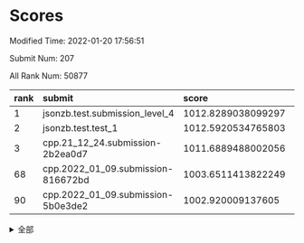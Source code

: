 # Scores

Modified Time: 2022-01-20 17:56:51

Submit Num: 207

All Rank Num: 50877

| rank |               submit               |       score        |       sigma        | pk_num |
| :--- | :--------------------------------- | :----------------- | :----------------- | :----- |
| 1    | jsonzb.test.submission_level_4     | 1012.8289038099297 | 0.7972702188989124 | 982    |
| 2    | jsonzb.test.test_1                 | 1012.5920534765803 | 0.7944439438507557 | 988    |
| 3    | cpp.21_12_24.submission-2b2ea0d7   | 1011.6889488002056 | 0.7655827121575589 | 982    |
| 68   | cpp.2022_01_09.submission-816672bd | 1003.6511413822249 | 0.7081999921018127 | 979    |
| 90   | cpp.2022_01_09.submission-5b0e3de2 | 1002.920009137605  | 0.7084779136632997 | 987    |


<details>
<summary>全部</summary>

| rank |                 submit                 |       score        |       sigma        | pk_num |
| :--- | :------------------------------------- | :----------------- | :----------------- | :----- |
| 1    | jsonzb.test.submission_level_4         | 1012.8289038099297 | 0.7972702188989124 | 982    |
| 2    | jsonzb.test.test_1                     | 1012.5920534765803 | 0.7944439438507557 | 988    |
| 3    | cpp.21_12_24.submission-2b2ea0d7       | 1011.6889488002056 | 0.7655827121575589 | 982    |
| 4    | gobigger.level_3.submission_level_3_19 | 1011.3368459297677 | 0.7556533952930933 | 989    |
| 5    | gobigger.level_3.submission_level_3_16 | 1011.2186869678816 | 0.774180288063069  | 988    |
| 6    | gobigger.level_3.submission_level_3_21 | 1011.137335715926  | 0.7375253554766207 | 982    |
| 7    | gobigger.level_3.submission_level_3_1  | 1010.9825408072093 | 0.7884358127754522 | 984    |
| 8    | gobigger.level_3.submission_level_3_47 | 1010.9602631192222 | 0.7597941529036156 | 981    |
| 9    | gobigger.level_3.submission_level_3_35 | 1010.8662322993573 | 0.8027417283501097 | 986    |
| 10   | gobigger.level_3.submission_level_3_49 | 1010.8356270352687 | 0.7619409990196928 | 983    |
| 11   | gobigger.level_3.submission_level_3_24 | 1010.8307235361608 | 0.7683877008449045 | 986    |
| 12   | gobigger.level_3.submission_level_3_41 | 1010.8049389494302 | 0.7763561234303056 | 986    |
| 13   | gobigger.level_3.submission_level_3_37 | 1010.781533502957  | 0.7639153734294697 | 979    |
| 14   | gobigger.level_3.submission_level_3_11 | 1010.7774994616925 | 0.7441794433467311 | 980    |
| 15   | gobigger.level_3.submission_level_3_29 | 1010.6550979895251 | 0.7500399721865936 | 987    |
| 16   | gobigger.level_3.submission_level_3_25 | 1010.6456363675425 | 0.7722714491061698 | 980    |
| 17   | gobigger.level_3.submission_level_3_13 | 1010.6185980884854 | 0.7721592664612701 | 986    |
| 18   | gobigger.level_3.submission_level_3_42 | 1010.5550125898543 | 0.7746856567956591 | 987    |
| 19   | gobigger.level_3.submission_level_3_38 | 1010.3500235387155 | 0.790871287088095  | 988    |
| 20   | gobigger.level_3.submission_level_3_0  | 1010.301469866249  | 0.7550608618651583 | 986    |
| 21   | gobigger.level_3.submission_level_3_33 | 1010.2290941230235 | 0.741308038747511  | 982    |
| 22   | gobigger.level_3.submission_level_3_30 | 1010.2125180619184 | 0.7651558539205768 | 981    |
| 23   | gobigger.level_3.submission_level_3_28 | 1010.1563387703077 | 0.7685974785549714 | 986    |
| 24   | gobigger.level_3.submission_level_3_45 | 1010.1441677238656 | 0.7768764088991539 | 984    |
| 25   | gobigger.level_3.submission_level_3_31 | 1010.0716964941593 | 0.7505834684440255 | 983    |
| 26   | gobigger.level_3.submission_level_3_36 | 1010.0432843423566 | 0.7701792761888063 | 983    |
| 27   | gobigger.level_3.submission_level_3_17 | 1010.0300119008596 | 0.7599926937407523 | 979    |
| 28   | gobigger.level_3.submission_level_3_10 | 1010.0030125320611 | 0.7474158393599968 | 981    |
| 29   | gobigger.level_3.submission_level_3_22 | 1009.9826623327384 | 0.7463121513244833 | 983    |
| 30   | gobigger.level_3.submission_level_3_20 | 1009.9547457114999 | 0.7600928113129151 | 983    |
| 31   | gobigger.level_3.submission_level_3_39 | 1009.9410642639089 | 0.7514748229870589 | 982    |
| 32   | gobigger.level_3.submission_level_3_34 | 1009.910326144913  | 0.7635457477781372 | 984    |
| 33   | gobigger.level_3.submission_level_3_7  | 1009.7716337222026 | 0.7595764737455638 | 985    |
| 34   | gobigger.level_3.submission_level_3_5  | 1009.6167702766983 | 0.7302490288584857 | 981    |
| 35   | gobigger.level_3.submission_level_3_40 | 1009.5725858473238 | 0.7579171588877327 | 983    |
| 36   | gobigger.level_3.submission_level_3_9  | 1009.5378382976887 | 0.7779480171727327 | 980    |
| 37   | gobigger.level_3.submission_level_3_26 | 1009.5162661845203 | 0.7657289046156187 | 983    |
| 38   | gobigger.level_3.submission_level_3_14 | 1009.4740079339426 | 0.7490220856081221 | 984    |
| 39   | gobigger.level_3.submission_level_3_3  | 1009.3535891903776 | 0.7524977835290334 | 984    |
| 40   | gobigger.level_3.submission_level_3_8  | 1009.3296310431922 | 0.7528786435703579 | 988    |
| 41   | gobigger.level_3.submission_level_3_15 | 1009.2976312270603 | 0.7533031779797075 | 982    |
| 42   | gobigger.level_3.submission_level_3_4  | 1009.2755869883475 | 0.7425491781150841 | 981    |
| 43   | gobigger.level_3.submission_level_3_6  | 1009.2532662261942 | 0.7492101800137878 | 984    |
| 44   | gobigger.level_3.submission_level_3_2  | 1009.2474475963415 | 0.7283520581843603 | 986    |
| 45   | gobigger.level_3.submission_level_3_48 | 1009.2165447123882 | 0.749321413590388  | 982    |
| 46   | gobigger.level_3.submission_level_3_23 | 1009.2010571341918 | 0.7438820504880909 | 981    |
| 47   | gobigger.level_3.submission_level_3_43 | 1008.7959658223429 | 0.7426404426116081 | 982    |
| 48   | gobigger.level_3.submission_level_3_27 | 1008.7858656135799 | 0.7640034630115665 | 982    |
| 49   | gobigger.level_3.submission_level_3_46 | 1008.6833936606124 | 0.7523074339020466 | 985    |
| 50   | gobigger.level_3.submission_level_3_32 | 1008.6368079724459 | 0.7402572369103818 | 983    |
| 51   | gobigger.level_3.submission_level_3_12 | 1008.5205648771783 | 0.7706282446222282 | 981    |
| 52   | gobigger.level_3.submission_level_3_18 | 1007.7961191003201 | 0.7287519701300613 | 982    |
| 53   | gobigger.level_3.submission_level_3_44 | 1007.4122500064782 | 0.7334663304512654 | 979    |
| 54   | gobigger.level_1.submission_level_1_23 | 1004.8503915052423 | 0.7282585234388427 | 984    |
| 55   | gobigger.level_1.submission_level_1_40 | 1004.659442309543  | 0.7134117226722799 | 983    |
| 56   | gobigger.level_1.submission_level_1_0  | 1004.496457522762  | 0.7267448019365383 | 980    |
| 57   | gobigger.level_1.submission_level_1_24 | 1004.4839737000704 | 0.7177712255313401 | 987    |
| 58   | gobigger.level_1.submission_level_1_12 | 1004.314242577172  | 0.7121994626394711 | 985    |
| 59   | gobigger.level_1.submission_level_1_35 | 1004.2534025098265 | 0.7181677177599933 | 992    |
| 60   | gobigger.level_1.submission_level_1_6  | 1004.1837677360693 | 0.7177734456941873 | 985    |
| 61   | gobigger.level_1.submission_level_1_4  | 1004.0635773101791 | 0.715065183452028  | 979    |
| 62   | gobigger.level_1.submission_level_1_8  | 1003.9574877493081 | 0.7169771886453348 | 986    |
| 63   | gobigger.level_1.submission_level_1_15 | 1003.9029842402163 | 0.715451969937845  | 981    |
| 64   | gobigger.level_1.submission_level_1_38 | 1003.8036086272452 | 0.7195717639773234 | 984    |
| 65   | gobigger.level_1.submission_level_1_26 | 1003.7488405525884 | 0.7163718791373098 | 984    |
| 66   | gobigger.level_1.submission_level_1_5  | 1003.7440771084983 | 0.7198835162927829 | 987    |
| 67   | gobigger.level_1.submission_level_1_3  | 1003.6990469358246 | 0.7078264096719972 | 981    |
| 68   | cpp.2022_01_09.submission-816672bd     | 1003.6511413822249 | 0.7081999921018127 | 979    |
| 69   | gobigger.level_1.submission_level_1_16 | 1003.6348993623615 | 0.7153715622845306 | 983    |
| 70   | gobigger.level_1.submission_level_1_7  | 1003.4788305016657 | 0.7076891004979069 | 982    |
| 71   | gobigger.level_1.submission_level_1_46 | 1003.4441253180465 | 0.7165527148165872 | 983    |
| 72   | gobigger.level_1.submission_level_1_34 | 1003.4233149759046 | 0.716708541068609  | 982    |
| 73   | gobigger.level_1.submission_level_1_29 | 1003.3900784853112 | 0.7121494384070248 | 986    |
| 74   | gobigger.level_1.submission_level_1_11 | 1003.3886687997239 | 0.7197574095041385 | 986    |
| 75   | gobigger.level_1.submission_level_1_33 | 1003.3432119514599 | 0.7059349369347611 | 982    |
| 76   | gobigger.level_1.submission_level_1_42 | 1003.3274911816202 | 0.7194990827573772 | 986    |
| 77   | gobigger.level_1.submission_level_1_13 | 1003.3224874568397 | 0.7213510998988901 | 984    |
| 78   | gobigger.level_1.submission_level_1_49 | 1003.3192094268557 | 0.709463486826118  | 982    |
| 79   | gobigger.level_1.submission_level_1_19 | 1003.3088955692202 | 0.7266156451104003 | 982    |
| 80   | gobigger.level_1.submission_level_1_44 | 1003.2898424495809 | 0.714452402661901  | 984    |
| 81   | gobigger.level_1.submission_level_1_10 | 1003.2318417604239 | 0.7136334218311259 | 981    |
| 82   | gobigger.level_1.submission_level_1_41 | 1003.2225052821781 | 0.7223166623032203 | 982    |
| 83   | gobigger.level_1.submission_level_1_30 | 1003.2082061460582 | 0.712620868067127  | 983    |
| 84   | gobigger.level_1.submission_level_1_17 | 1003.0998779411726 | 0.708529768203574  | 984    |
| 85   | gobigger.level_1.submission_level_1_28 | 1003.0817812335381 | 0.7119730465292959 | 980    |
| 86   | gobigger.level_1.submission_level_1_32 | 1003.0222642346196 | 0.711164772164054  | 982    |
| 87   | gobigger.level_1.submission_level_1_27 | 1002.9639162395654 | 0.7115836952469204 | 986    |
| 88   | gobigger.level_1.submission_level_1_36 | 1002.9491839331447 | 0.7287062026745789 | 982    |
| 89   | gobigger.level_1.submission_level_1_18 | 1002.9422859276169 | 0.7155507051614783 | 987    |
| 90   | cpp.2022_01_09.submission-5b0e3de2     | 1002.920009137605  | 0.7084779136632997 | 987    |
| 91   | gobigger.level_1.submission_level_1_25 | 1002.9132312773077 | 0.719262714603028  | 978    |
| 92   | gobigger.level_1.submission_level_1_2  | 1002.9127603206176 | 0.7163013424624235 | 985    |
| 93   | gobigger.level_1.submission_level_1_37 | 1002.8064162593801 | 0.7202292316565342 | 984    |
| 94   | gobigger.level_1.submission_level_1_47 | 1002.7923489731588 | 0.7197805606327823 | 977    |
| 95   | gobigger.level_1.submission_level_1_9  | 1002.7737184641842 | 0.727439177842354  | 987    |
| 96   | gobigger.level_1.submission_level_1_31 | 1002.7588675031182 | 0.7085182196707028 | 981    |
| 97   | gobigger.level_1.submission_level_1_45 | 1002.622903642938  | 0.7085402780232313 | 978    |
| 98   | gobigger.level_1.submission_level_1_39 | 1002.6128104345538 | 0.7106140095206761 | 983    |
| 99   | gobigger.level_1.submission_level_1_21 | 1002.5849585919954 | 0.7240398356116295 | 981    |
| 100  | gobigger.level_1.submission_level_1_20 | 1002.5743296743047 | 0.7086545440228088 | 983    |
| 101  | gobigger.level_1.submission_level_1_14 | 1002.4859664920858 | 0.714117063360013  | 982    |
| 102  | gobigger.level_1.submission_level_1_48 | 1002.2398221604917 | 0.7144827686718722 | 986    |
| 103  | gobigger.level_1.submission_level_1_43 | 1002.2321373742706 | 0.7046425770529965 | 983    |
| 104  | gobigger.level_1.submission_level_1_1  | 1002.1290719859818 | 0.7142515370110739 | 980    |
| 105  | gobigger.level_1.submission_level_1_22 | 1001.6806104203431 | 0.7207480650240368 | 988    |
| 106  | gobigger.random.submission_random_17   | 997.7588089731378  | 0.7108809224493129 | 983    |
| 107  | gobigger.random.submission_random_32   | 997.2848583879565  | 0.7111335631310832 | 987    |
| 108  | gobigger.random.submission_random_0    | 997.0591751816     | 0.7158942452827891 | 981    |
| 109  | gobigger.random.submission_random_3    | 997.030823164232   | 0.706603908734879  | 983    |
| 110  | gobigger.random.submission_random_35   | 997.0096906490146  | 0.7134881669729217 | 982    |
| 111  | gobigger.random.submission_random_41   | 996.9555645747266  | 0.7121495134563001 | 982    |
| 112  | gobigger.random.submission_random_40   | 996.7758412819152  | 0.7103477231289075 | 984    |
| 113  | gobigger.random.submission_random_14   | 996.7069110016489  | 0.720400819260997  | 983    |
| 114  | gobigger.random.submission_random_9    | 996.6052332798137  | 0.7050438895177291 | 983    |
| 115  | gobigger.random.submission_random_10   | 996.6019682285731  | 0.7111899248975535 | 984    |
| 116  | gobigger.random.submission_random_6    | 996.5768313500611  | 0.7045366361768481 | 986    |
| 117  | gobigger.random.submission_random_45   | 996.5527110505548  | 0.7006490608226656 | 986    |
| 118  | gobigger.random.submission_random_37   | 996.4709498862763  | 0.7041508440841311 | 984    |
| 119  | gobigger.random.submission_random_1    | 996.466591437715   | 0.7084822016926807 | 984    |
| 120  | gobigger.random.submission_random_39   | 996.4503329785066  | 0.7124289090500218 | 988    |
| 121  | gobigger.random.submission_random_2    | 996.3835294448623  | 0.7041419569022347 | 984    |
| 122  | gobigger.random.submission_random_20   | 996.3736717272816  | 0.7078617464110575 | 984    |
| 123  | gobigger.random.submission_random_22   | 996.3331069619517  | 0.7152482916645201 | 983    |
| 124  | gobigger.random.submission_random_18   | 996.3202515651342  | 0.7113038090282938 | 986    |
| 125  | gobigger.random.submission_random_46   | 996.275643572625   | 0.7165367652523427 | 981    |
| 126  | gobigger.random.submission_random_31   | 996.2540219707937  | 0.7075377986837165 | 982    |
| 127  | gobigger.random.submission_random_15   | 996.1649761280413  | 0.7029294000378948 | 986    |
| 128  | gobigger.random.submission_random_28   | 996.063925699965   | 0.7119449084120555 | 984    |
| 129  | gobigger.random.submission_random_23   | 996.0436494926217  | 0.7164234929809845 | 988    |
| 130  | gobigger.random.submission_random_19   | 996.0309951681292  | 0.712185363819272  | 981    |
| 131  | gobigger.random.submission_random_36   | 996.0059991083656  | 0.7142113063630028 | 979    |
| 132  | gobigger.random.submission_random_5    | 995.9845169406386  | 0.7132296215715183 | 982    |
| 133  | gobigger.random.submission_random_33   | 995.9705175258497  | 0.7210183631497321 | 984    |
| 134  | gobigger.random.submission_random_25   | 995.9591223440017  | 0.7151887874055162 | 986    |
| 135  | gobigger.random.submission_random_44   | 995.8494425549079  | 0.7057391249779656 | 979    |
| 136  | gobigger.random.submission_random_4    | 995.7821769750344  | 0.7134476022054566 | 977    |
| 137  | gobigger.random.submission_random_30   | 995.7759384947907  | 0.7018556505918976 | 985    |
| 138  | gobigger.random.submission_random_42   | 995.7625668977278  | 0.7114277503688767 | 986    |
| 139  | gobigger.random.submission_random_27   | 995.7219934437178  | 0.7261338739163108 | 980    |
| 140  | gobigger.random.submission_random_13   | 995.7117680019426  | 0.7154080107755332 | 987    |
| 141  | gobigger.random.submission_random_48   | 995.6599787456904  | 0.7134734154976726 | 984    |
| 142  | gobigger.random.submission_random_16   | 995.5456022807056  | 0.7043676348869297 | 988    |
| 143  | gobigger.random.submission_random_11   | 995.5271960648386  | 0.7105310064623849 | 982    |
| 144  | gobigger.random.submission_random_29   | 995.3623953818533  | 0.7188175134810891 | 982    |
| 145  | gobigger.random.submission_random_26   | 995.2191683691964  | 0.7139425204022586 | 981    |
| 146  | gobigger.random.submission_random_24   | 995.1961232048593  | 0.7078551864270297 | 983    |
| 147  | gobigger.random.submission_random_43   | 995.1610548544403  | 0.7058847667372673 | 978    |
| 148  | gobigger.random.submission_random_38   | 995.142303114408   | 0.7235063690056753 | 985    |
| 149  | gobigger.random.submission_random_47   | 994.8528597384258  | 0.7161378714443591 | 979    |
| 150  | gobigger.random.submission_random_21   | 994.8366414520831  | 0.7137508800456935 | 981    |
| 151  | gobigger.random.submission_random_34   | 994.811567645319   | 0.705686828739176  | 979    |
| 152  | gobigger.random.submission_random_7    | 994.7542286848294  | 0.7171315492146033 | 978    |
| 153  | gobigger.random.submission_random_12   | 994.6998308885456  | 0.7208466286814748 | 986    |
| 154  | gobigger.random.submission_random_49   | 994.5629870498711  | 0.7124284644502011 | 986    |
| 155  | gobigger.level_2.submission_level_2_31 | 994.1473043201726  | 0.7405694618329628 | 987    |
| 156  | gobigger.random.submission_random_8    | 993.9393399304063  | 0.7121116662018528 | 984    |
| 157  | gobigger.level_2.submission_level_2_49 | 993.8545124100926  | 0.7448982789706291 | 981    |
| 158  | gobigger.level_2.submission_level_2_45 | 993.6828796181918  | 0.723826588421282  | 986    |
| 159  | gobigger.level_2.submission_level_2_17 | 993.5290264799704  | 0.7344061209500036 | 981    |
| 160  | gobigger.level_2.submission_level_2_4  | 993.3617956626942  | 0.7264477647357884 | 987    |
| 161  | gobigger.level_2.submission_level_2_11 | 993.1781901027174  | 0.7428137108880298 | 984    |
| 162  | gobigger.level_2.submission_level_2_20 | 992.8753243191034  | 0.7303796836049147 | 985    |
| 163  | gobigger.level_2.submission_level_2_32 | 992.7789852216566  | 0.7474443549127084 | 984    |
| 164  | gobigger.level_2.submission_level_2_34 | 992.7399553213833  | 0.7432365006022279 | 977    |
| 165  | gobigger.level_2.submission_level_2_3  | 992.7314853276755  | 0.7360800776461416 | 988    |
| 166  | gobigger.level_2.submission_level_2_9  | 992.6888374370415  | 0.740118244358042  | 984    |
| 167  | gobigger.level_2.submission_level_2_33 | 992.557163143145   | 0.7449243252734914 | 981    |
| 168  | gobigger.level_2.submission_level_2_18 | 992.3524552025841  | 0.7345746072206841 | 982    |
| 169  | gobigger.level_2.submission_level_2_47 | 992.3106449978534  | 0.736881785714632  | 983    |
| 170  | gobigger.level_2.submission_level_2_10 | 992.2875269559888  | 0.750129559220067  | 982    |
| 171  | gobigger.level_2.submission_level_2_22 | 992.2576213831059  | 0.7407652118423538 | 983    |
| 172  | gobigger.level_2.submission_level_2_6  | 992.2249152608251  | 0.7493296093535945 | 985    |
| 173  | gobigger.level_2.submission_level_2_35 | 992.1920274918917  | 0.7384231216171346 | 984    |
| 174  | gobigger.level_2.submission_level_2_8  | 992.1859418908921  | 0.7555347558577797 | 980    |
| 175  | gobigger.level_2.submission_level_2_26 | 992.1672105179861  | 0.7381918235106296 | 985    |
| 176  | gobigger.level_2.submission_level_2_36 | 992.1390595397971  | 0.7370836974564148 | 983    |
| 177  | gobigger.level_2.submission_level_2_5  | 992.133244889427   | 0.7626622742513262 | 981    |
| 178  | gobigger.level_2.submission_level_2_37 | 992.1128910869708  | 0.7430127725141777 | 980    |
| 179  | gobigger.level_2.submission_level_2_28 | 992.0982421396236  | 0.7289750413804368 | 983    |
| 180  | gobigger.level_2.submission_level_2_46 | 992.065779148022   | 0.7674854391703166 | 985    |
| 181  | gobigger.level_2.submission_level_2_14 | 992.0463779734904  | 0.7371431580734237 | 981    |
| 182  | gobigger.level_2.submission_level_2_42 | 992.0447935740093  | 0.7536813770736347 | 984    |
| 183  | gobigger.level_2.submission_level_2_7  | 991.9568540661485  | 0.7604782887550188 | 989    |
| 184  | gobigger.level_2.submission_level_2_41 | 991.8825940200826  | 0.7444324793742815 | 979    |
| 185  | gobigger.level_2.submission_level_2_29 | 991.862047909403   | 0.7500340636248053 | 989    |
| 186  | gobigger.level_2.submission_level_2_40 | 991.828902178022   | 0.7354570406299831 | 981    |
| 187  | gobigger.level_2.submission_level_2_13 | 991.8081148275058  | 0.7289707346052254 | 981    |
| 188  | gobigger.level_2.submission_level_2_21 | 991.7846758776959  | 0.7462748034570124 | 989    |
| 189  | gobigger.level_2.submission_level_2_44 | 991.7700917310864  | 0.7412302048830829 | 982    |
| 190  | gobigger.level_2.submission_level_2_0  | 991.7584950385003  | 0.7396270478263245 | 982    |
| 191  | gobigger.level_2.submission_level_2_15 | 991.4473760759114  | 0.7569175967477341 | 982    |
| 192  | gobigger.level_2.submission_level_2_23 | 991.4408960990269  | 0.7599056056663295 | 979    |
| 193  | gobigger.level_2.submission_level_2_1  | 991.4128080072268  | 0.7660641764170673 | 981    |
| 194  | gobigger.level_2.submission_level_2_16 | 991.270282126427   | 0.7566709644067086 | 982    |
| 195  | gobigger.level_2.submission_level_2_24 | 991.2518447663048  | 0.7709540920980799 | 983    |
| 196  | gobigger.level_2.submission_level_2_19 | 991.1893680316903  | 0.7534046978748473 | 982    |
| 197  | gobigger.level_2.submission_level_2_30 | 991.0920448516636  | 0.7523934395118723 | 981    |
| 198  | gobigger.level_2.submission_level_2_12 | 991.0798788261402  | 0.7426672430398036 | 983    |
| 199  | gobigger.level_2.submission_level_2_39 | 990.4946735280975  | 0.771886218239634  | 979    |
| 200  | gobigger.level_2.submission_level_2_25 | 990.3906090823269  | 0.7578404723373238 | 986    |
| 201  | gobigger.level_2.submission_level_2_48 | 990.3650711252532  | 0.7638274325805381 | 984    |
| 202  | gobigger.level_2.submission_level_2_27 | 990.2914169919381  | 0.7517494438828805 | 985    |
| 203  | gobigger.level_2.submission_level_2_43 | 990.22561595782    | 0.7710722083164784 | 981    |
| 204  | gobigger.level_2.submission_level_2_2  | 990.1093679022775  | 0.7706855340391313 | 981    |
| 205  | gobigger.level_2.submission_level_2_38 | 989.8834227332596  | 0.7644020334410689 | 985    |
| 206  | gobigger.none.submission_none_0        | 976.9009928472185  | 1.357006026244595  | 974    |
| 207  | gobigger.none.submission_none_1        | 976.490802571938   | 1.4017160482948685 | 977    |

</details>